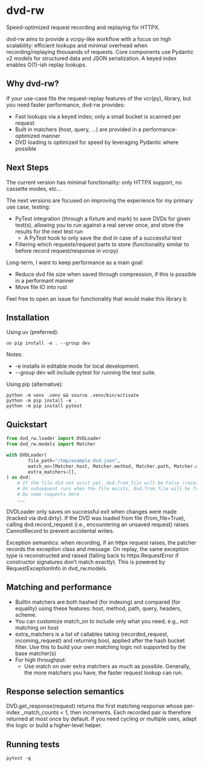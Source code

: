 # dvd-rw

Speed-optimized request recording and replaying for HTTPX.

dvd-rw aims to provide a vcrpy-like workflow with a focus on high scalability: efficient lookups and minimal overhead
when recording/replaying thousands of requests. Core components use Pydantic v2 models for structured data and JSON
serialization. A keyed index enables O(1)-ish replay lookups.

## Why dvd-rw?

If your use-case fits the request-replay features of the vcr(py), library, but you need faster performance,
dvd-rw provides:

- Fast lookups via a keyed index; only a small bucket is scanned per request
- Built in matchers (host, query, ...) are provided in a performance-optimized manner
- DVD loading is optimized for speed by leveraging Pydantic where possible

## Next Steps

The current version has minimal functionality: only HTTPX support, no cassette modes, etc...

The next versions are focused on improving the experience for my primary use case, testing:

- PyTest integration (through a fixture and mark) to save DVDs for given test(s), allowing you to run against a real
  server once, and store the results for the next test run
    - A PyTest hook to only save the dvd in case of a successful test
- Filtering which requests/request parts to store (functionality similar to before record request/response in vcrpy)

Long-term, I want to keep performance as a main goal:

- Reduce dvd file size when saved through compression, if this is possible in a performant manner
- Move file IO into rust

Feel free to open an issue for functionality that would make this library b

## Installation

Using uv (preferred):

```
uv pip install -e . --group dev
```

Notes:

- -e installs in editable mode for local development.
- --group dev will include pytest for running the test suite.

Using pip (alternative):

```
python -m venv .venv && source .venv/bin/activate
python -m pip install -e .
python -m pip install pytest
```

## Quickstart

```python
from dvd_rw.loader import DVDLoader
from dvd_rw.models import Matcher

with DVDLoader(
        file_path="/tmp/example.dvd.json",
        match_on=[Matcher.host, Matcher.method, Matcher.path, Matcher.query],
        extra_matchers=[],
) as dvd:
    # If the file did not exist yet, dvd.from_file will be False (recording allowed)
    # On subsequent runs when the file exists, dvd.from_file will be True (replay only)
    # Do some requests here
    ...
```

DVDLoader only saves on successful exit when changes were made (tracked via dvd.dirty). If the DVD was loaded from
file (from_file=True), calling dvd.record_request (i.e., encountering an unsaved request) raises CannotRecord to prevent
accidental writes.

Exception semantics: when recording, if an httpx request raises, the patcher records the exception class and message. On
replay, the same exception type is reconstructed and raised (falling back to httpx.RequestError if constructor
signatures don’t match exactly). This is powered by RequestExceptionInfo in dvd_rw.models.

## Matching and performance

- Builtin matchers are both hashed (for indexing) and compared (for equality) using these features: host, method, path,
  query, headers, scheme.
- You can customize match_on to include only what you need; e.g., not matching on host
- extra_matchers is a list of callables taking (recorded_request, incoming_request) and returning bool, applied after
  the hash bucket filter. Use this to build your own matching logic not supported by the base matcher(s)
- For high throughput:
    - Use match on over extra matchers as much as possible. Generally, the more matchers you have,
      the faster request lookup can run.

## Response selection semantics

DVD.get_response(request) returns the first matching response whose per-index _match_counts < 1, then increments. Each
recorded pair is therefore returned at most once by default. If you need cycling or multiple uses, adapt the logic or
build a higher-level helper.

## Running tests

```
pytest -q
```
